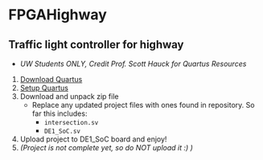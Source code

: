 # FPGAHighway

## Traffic light controller for highway

* _UW Students ONLY, Credit Prof. Scott Hauck for Quartus Resources_

1. [Download Quartus](https://class.ece.uw.edu/271/hauck2/software/)
2. [Setup Quartus](https://class.ece.uw.edu/271/hauck2/labs/Quartus%20Tutorial.pdf)
3. Download and unpack zip file
   - Replace any updated project files with ones found in repository. So far this includes:
      - `intersection.sv`
      - `DE1_SoC.sv`
4. Upload project to DE1_SoC board and enjoy!
5. _(Project is not complete yet, so do NOT upload it :) )_
